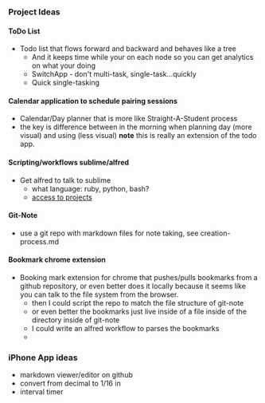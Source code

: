 ### Project Ideas

#### ToDo List

* Todo list that flows forward and backward and behaves like a tree
  * And it keeps time while your on each node so you can get analytics on what your doing
  * SwitchApp - don't multi-task, single-task...quickly
  * Quick single-tasking

#### Calendar application to schedule pairing sessions
* Calendar/Day planner that is more like Straight-A-Student process
* the key is difference between in the morning when planning day (more visual) and using (less visual) **note** this is really an extension of the todo app.

#### Scripting/workflows sublime/alfred

* Get alfred to talk to sublime
  * what language: ruby, python, bash?
  * [access to projects](https://github.com/deanishe/alfred-sublime-text/issues/4#issuecomment-218190258)

#### Git-Note
* use a git repo with markdown files for note taking, see creation-process.md

#### Bookmark chrome extension

* Booking mark extension for chrome that pushes/pulls bookmarks from a github repository, or even better does it locally because it seems like you can talk to the file system from the browser.
  * then I could script the repo to match the file structure of git-note
  * or even better the bookmarks just live inside of a file inside of the directory inside of git-note
  * I could write an alfred workflow to parses the bookmarks
  * 

### iPhone App ideas

* markdown viewer/editor on github
* convert from decimal to 1/16 in
* interval timer
